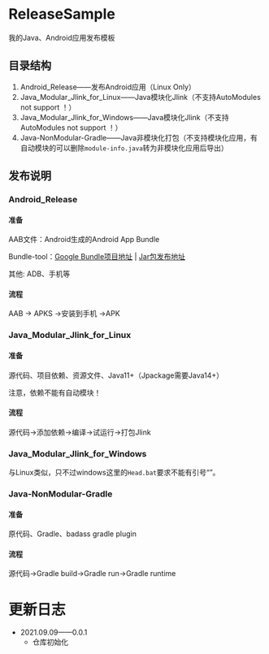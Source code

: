 # ReleaseSample
我的Java、Android应用发布模板

## 目录结构

1. Android_Release——发布Android应用（Linux Only）
2. Java_Modular_Jlink_for_Linux——Java模块化Jlink（不支持AutoModules not support ！）
3. Java_Modular_Jlink_for_Windows——Java模块化Jlink（不支持AutoModules not support ！）
4. Java-NonModular-Gradle——Java非模块化打包（不支持模块化应用，有自动模块的可以删除`module-info.java`转为非模块化应用后导出）

## 发布说明

### Android_Release

#### 准备

AAB文件：Android生成的Android App Bundle

Bundle-tool：[Google Bundle项目地址](https://github.com/google/bundletool) | [Jar包发布地址](https://github.com/google/bundletool/releases)

其他: ADB、手机等

#### 流程

AAB -> APKS ->安装到手机 ->APK

### Java_Modular_Jlink_for_Linux

#### 准备

源代码、项目依赖、资源文件、Java11+（Jpackage需要Java14+）

注意，依赖不能有自动模块！

#### 流程

源代码->添加依赖->编译->试运行->打包Jlink

### Java_Modular_Jlink_for_Windows

与Linux类似，只不过windows这里的`Head.bat`要求不能有引号“”。

### Java-NonModular-Gradle

#### 准备

原代码、Gradle、badass gradle plugin

#### 流程

源代码->Gradle build->Gradle run->Gradle runtime

# 更新日志

- 2021.09.09——0.0.1
  - 仓库初始化









